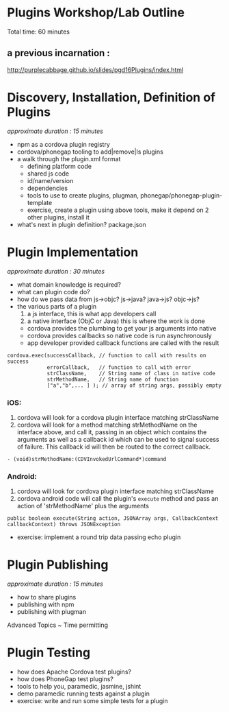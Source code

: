 
# Plugins Workshop/Lab Outline

Total time: 60 minutes


## a previous incarnation :
http://purplecabbage.github.io/slides/pgd16Plugins/index.html


Discovery, Installation, Definition of Plugins
===
_approximate duration : 15 minutes_

- npm as a cordova plugin registry
- cordova/phonegap tooling to add|remove|ls plugins
- a walk through the plugin.xml format
    - defining platform code
    - shared js code
    - id/name/version
    - dependencies
    - tools to use to create plugins, plugman, phonegap/phonegap-plugin-template
    - exercise, create a plugin using above tools, make it depend on 2 other plugins, install it
- what's next in plugin definition? package.json

Plugin Implementation
===
_approximate duration : 30 minutes_

- what domain knowledge is required?
- what can plugin code do?
- how do we pass data from js->objc? js->java? java->js? objc->js?
- the various parts of a plugin
    1. a js interface, this is what app developers call
    2. a native interface (ObjC or Java) this is where the work is done
    - cordova provides the plumbing to get your js arguments into native
    - cordova provides callbacks so native code is run asynchronously
    - app developer provided callback functions are called with the result
```
cordova.exec(successCallback, // function to call with results on success
             errorCallback,   // function to call with error
             strClassName,    // String name of class in native code
             strMethodName,   // String name of function
             ["a","b",... ] ); // array of string args, possibly empty
```
### iOS:
1. cordova will look for a cordova plugin interface matching strClassName
2. cordova will look for a method matching strMethodName on the interface above, and call it, passing in an object which contains the arguments as well as a callback id which can be used to signal success of failure.  This callback id will then be routed to the correct callback.

`- (void)strMethodName:(CDVInvokedUrlCommand*)command`

### Android:
1. cordova will look for cordova plugin interface matching strClassName
2. cordova android code will call the plugin's `execute` method and pass an action of 'strMethodName' plus the arguments

`public boolean execute(String action, JSONArray args, CallbackContext callbackContext) throws JSONException`

- exercise: implement a round trip data passing echo plugin

Plugin Publishing
===
_approximate duration : 15 minutes_
- how to share plugins
- publishing with npm
- publishing with plugman


Advanced Topics ~ Time permitting

Plugin Testing
===

- how does Apache Cordova test plugins?
- how does PhoneGap test plugins?
- tools to help you, paramedic, jasmine, jshint
- demo paramedic running tests against a plugin
- exercise: write and run some simple tests for a plugin


